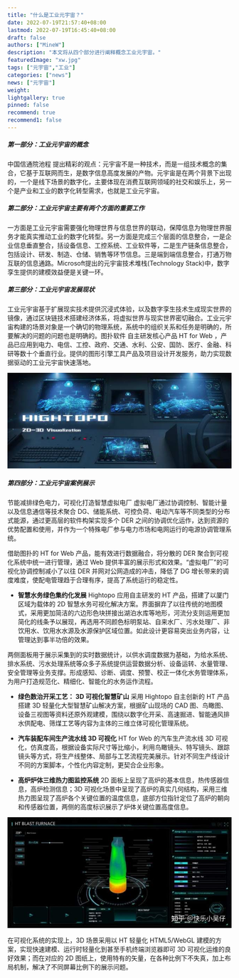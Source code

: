 ```yaml
---
title: "什么是工业元宇宙？"
date: 2022-07-19T21:57:40+08:00
lastmod: 2022-07-19T16:45:40+08:00
draft: false
authors: ["MineW"]
description: "本文将从四个部分进行阐释概念工业元宇宙。"
featuredImage: "xw.jpg"
tags: ["元宇宙","工业"]
categories: ["news"]
news: ["元宇宙"]
weight: 
lightgallery: true
pinned: false
recommend: true
recommend1: false
---
```


##### 第一部分：工业元宇宙的概念
中国信通院池程 提出精彩的观点：元宇宙不是一种技术，而是一组技术概念的集合，它基于互联网而生，是数字信息高度发展的产物。元宇宙是在两个背景下出现的，一个是线下场景的数字化，主要体现在消费互联网领域的社交和娱乐上，另一个是产业和工业的数字化转型需求，也就是工业元宇宙。



##### 第二部分：工业元宇宙主要有两个方面的重要工作
一方面是工业元宇宙需要强化物理世界与信息世界的联动，保障信息为物理世界服务才能真实推动工业的数字化转型。另一方面是完成三个层面的信息整合，一是企业信息垂直整合，括设备信息、工控系统、工业软件等，二是生产链条信息整合，包括设计、研发、制造、仓储、销售等环节信息。三是端到端信息整合，打通万物互联的信息通路。Microsoft提出的元宇宙技术堆栈(Technology Stack)中，数字孪生提供的建模效益便是关键一环。



##### 第三部分：工业元宇宙发展现状
工业元宇宙基于扩展现实技术提供沉浸式体验，以及数字孪生技术生成现实世界的镜像，通过区块链技术搭建经济体系，将虚拟世界与现实世界密切融合。工业元宇宙构建的场景对象是一个确切的物理系统，系统中的组织关系和任务是明确的，所要解决的问题的问题也是明确的。图扑软件 自主研发核心产品 HT for Web ，产品已应用到电力、电信、工控、政府、交通、水利、公安、国防、医疗、金融、科研等数十个垂直行业。提供的图形引擎工具产品及项目设计开发服务，助力实现数据驱动的工业元宇宙快速落地。

![297f9309f3fb48f16af82c42b3b4e46f](297f9309f3fb48f16af82c42b3b4e46f.png)

##### 第四部分：工业元宇宙案例展示
节能减排绿色电力，可视化打造智慧虚拟电厂
虚拟电厂通过协调控制、智能计量以及信息通信等技术聚合 DG、储能系统、可控负荷、电动汽车等不同类型的分布式能源，通过更高层的软件构架实现多个 DER 之间的协调优化运作，达到资源的优势配置和使用，并作为一个特殊电厂参与电力市场和电网运行的电源协调管理系统。

借助图扑的 HT for Web 产品，能有效进行数据融合，将分散的 DER 聚合到可视化系统中统一进行管理，通过 Web 提供丰富的展示形式和效果。“虚拟电厂”的可视化协调控制减小了以往 DER 并网对公网造成的冲击，降低了 DG 增长带来的调度难度，使配电管理趋于合理有序，提高了系统运行的稳定性。

- **智慧水务绿色集约化发展**
Hightopo 应用自主研发的 HT 产品，搭建了以厦门区域为载体的 2D 智慧水务可视化解决方案。界面摒弃了以往传统的地图模式，采用更加简洁的六边形色块拼接出湖泊水库等地形，河流分支则运用更加简化的线条予以展现，再选用不同颜色标明泵站、自来水厂、污水处理厂、非饮用水、饮用水水源及水源保护区域位置。如此设计更容易突出业务内容，让管理达到事半功倍的效果。

两侧面板用于展示采集到的实时数据统计，以供水调度数据为基础，为给水系统、排水系统、污水处理系统等众多子系统提供运营数据分析、设备运转、水量管理、安全管理等业务支撑。形成感知、诊断、调度、预警、校正一体化水务管理体系，为用户打造规范化、精细化、智能化的水务运作流程。

- **绿色数治开采工艺： 3D 可视化智慧矿山**
采用 Hightopo 自主创新的 HT 产品搭建 3D 轻量化大型智慧矿山解决方案，根据矿山现场的 CAD 图、鸟瞰图、设备三视图等资料还原外观建模，围绕以数字化开采、高速掘进、智能通风排水供配电、筛煤工艺等内容为主体的三维立体可视化管理系统。

- **汽车装配车间生产流水线 3D 可视化**
HT for Web 的汽车生产流水线 3D 可视化，仿真度高，根据设备实际尺寸等比缩小，利用鸟瞰镜头、特写镜头、跟踪镜头等方式，将生产线整体、局部与工艺流程完美展示。针对不同生产线设计不同的方案脚本，个性化内容定制，更契合企业形象。

- **高炉炉体三维热力图监控系统**
  2D 面板上呈现了高炉的基本信息，热传感器信息，高炉检测信息；3D 可视化场景中呈现了高炉的真实几何结构，采用三维热力图呈现了高炉各个关键位置的温度信息，底部方位指针定位了高炉的朝向和传感器位置，两侧的高度标识展示了炉体关键位置高度信息。

![77ae56296ff56c29a772494990d5729d](77ae56296ff56c29a772494990d5729d.png)


在可视化系统的实现上，3D 场景采用以 HT 轻量化 HTML5/WebGL 建模的方案，实现快速建模、运行时轻量化到甚至手机终端浏览器即可 3D 可视化运维的良好效果；而在对应的 2D 图纸上，使用特有的矢量，在各种比例下不失真，加上布局机制，解决了不同屏幕比例下的展示问题。